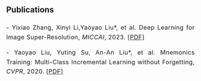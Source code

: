 <h2 style="margin: 2px 0px -10px;">
  <a href="/yu-xinda/publication.html" style="text-decoration: none; color: inherit;">Publications</a>
</h2>
<br>
<div style="font-size: 16px; line-height: 1.6; letter-spacing: 0.5px; text-align: justify;">
  <p>
    - Yixiao Zhang, Xinyi Li,Yaoyao Liu*, et al. 
    Deep Learning for Image Super-Resolution, 
    <em>MICCAI</em>, 2023.
    <a href="/assets/files/paper1.pdf" target="_blank">[PDF]</a>
  </p>
  <p>
    - Yaoyao Liu, Yuting Su, An-An Liu*, et al. 
    Mnemonics Training: Multi-Class Incremental Learning without Forgetting, <em>CVPR</em>, 2020.
    <a href="/assets/files/paper1.pdf" target="_blank">[PDF]</a>
  </p>
</div>
